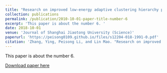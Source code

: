 ```yaml
---
title: "Research on improved low-energy adaptive clustering hierarchy protocol in wireless sensor networks"
collection: publications
permalink: /publication/2010-10-01-paper-title-number-6
excerpt: 'This paper is about the number 6. '
date: 2018-10-01
venue: 'Journal of Shanghai Jiaotong University (Science)'
paperurl: 'https://peisong0109.github.io/files/s12204-018-1991-0.pdf'
citation: 'Zhang, Ying, Peisong Li, and Lin Mao. "Research on improved low-energy adaptive clustering hierarchy protocol in wireless sensor networks." Journal of Shanghai Jiaotong University (Science) 23 (2018): 613-619.'
---
```

This paper is about the number 6.

[Download paper here](https://peisong0109.github.io/files/s12204-018-1991-0.pdf)
